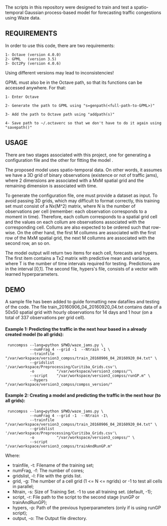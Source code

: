 The scripts in this repository were designed to train and test a spatio-temporal Gaussian process-based model for forecasting traffic congestions using Waze data.

REQUIREMENTS
------------

In order to use this code, there are two requirements:

	1- Octave (version 4.0.0)
	2- GPML   (version 3.5)
	3- Oct2Py (version 4.0.6)

Using different versions may lead to inconsistencies!

GPML must also be in the Octave path, so that its functions can be accessed anywhere.
For that:

	1- Enter Octave

	2- Generate the path to GPML using "s=genpath(<full-path-to-GPML>)"

	3- Add the path to Octave path using "addpath(s)"

	4- Save path to ~/.octaverc so that we don't have to do it again using "savepath()"

USAGE
-----

There are two stages associated with this project, one for generating a configuration file and the other for fitting the model .

The proposed model uses spatio-temporal data. On other words, it assumes we have a 3D grid of binary observations (existence or not of traffic jams), where 2 dimensions are associated with a MxM spatial grid and the remaining dimension is associated with time.

To generate the configuration file, one must provide a dataset as input. To avoid passing 3D grids, which may difficult to format correctly, this training set must consist of a Nx(M^2) matrix, where N is the number of observations per cell (remember: each observation corresponds to a moment in time). Therefore, each collum corresponds to a spatial grid cell and the values on each collum are observations associated with the corresponding cell. Collums are also expected to be ordered such that row-wise. On the other hand, the first M collumns are associated with the first row of the MxM spatial grid, the next M collumns are associated with the second row, an so on.

The model output will return two items for each cell, forecasts and hypers. The first item contains a Tx2 matrix with predictive mean and variance, where T is the number of time intervals required for testing. Predictions are in the interval [0,1]. The second file, hypers's file, consists of a vector with learned hyperparameters.

DEMO
----

A sample file has been added to guide formatting new datafiles and testing of the code. The file train\_20160906\_04\_20160920\_04.txt contains data of a 50x50 spatial grid with hourly observations for 14 days and 1 hour (on a total of 337 observations per grid cell).

#### Example 1: Predicting the traffic in the next hour based in a already created model (to all grids):

     runcompss --lang=python $PWD/waze_jams.py \
               --numFrag 4 --grid -1  --Ntrain -1 \
               --trainfile "/var/workspace/version3_compss/train_20160906_04_20160920_04.txt" \
               --gridslist '/var/workspace/Preprocessing/Curitiba_Grids.csv'\
               -o          "/var/workspace/version3_compss/"\
               --script    "/var/workspace/version3_compss/runGP.m" \
               --hypers    "/var/workspace/version3_compss/compss_version/"

#### Example 2: Creating a model and predicting the traffic in the next hour (to all grids):

     runcompss --lang=python $PWD/waze_jams.py \
               --numFrag 4 --grid -1  --Ntrain -1\
               --trainfile "/var/workspace/version3_compss/train_20160906_04_20160920_04.txt" \
               --gridslist '/var/workspace/Preprocessing/Curitiba_Grids.csv'\
               -o          "/var/workspace/version3_compss/" \
               --script    "/var/workspace/version3_compss/trainAndRunGP.m"





Where:

  * trainfile, -t: Filename of the training set;
  * numFrag, -f:   The number of cores;
  * gridslist, -l:   File with the grids list.
  * grid, -g:      The number of a cell grid (1 <= N <= ngrids) or -1 to test all cells in parallel;
  * Ntrain, -s:    Size of Training Set. -1 to use all training set. (default, -1);
  * script, -r:    File path to the script to the second stage (runGP or trainAndRunGP);
  * hypers, -p:    Path of the previous hyperparameters (only if is using runGP script);
  * output, -o:    The Output file directory.
